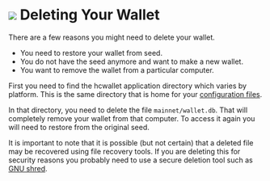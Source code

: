 # <img class="hc-icon" src="/img/hc-icons/DeleteWallet.svg" /> Deleting Your Wallet 

There are a few reasons you might need to delete your wallet.

* You need to restore your wallet from seed.
* You do not have the seed anymore and want to make a new wallet.
* You want to remove the wallet from a particular computer.

First you need to find the hcwallet application directory which varies by platform.
This is the same directory that is home for your [configuration files](/getting-started/startup-basics.md#configuration-files).

In that directory, you need to delete the file `mainnet/wallet.db`.
That will completely remove your wallet from that computer.  To access
it again you will need to restore from the original seed.

It is important to note that it is possible (but not certain) that a
deleted file may be recovered using file recovery tools.  If you are
deleting this for security reasons you probably need to use a secure
deletion tool such as
[GNU shred](https://www.gnu.org/software/coreutils/manual/html_node/shred-invocation.html).


